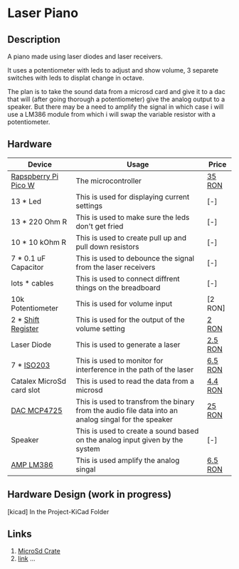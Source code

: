 # Laser Piano

## Description

<!-- Describe in a few words your project idea. -->
A piano made using laser diodes and laser receivers.


It uses a potentiometer with leds to adjust and show volume, 3 separete switches with leds to displat change in octave.


The plan is to take the sound data from a microsd card and give it to a dac that will (after going thorough a potentiometer) give the analog output to a speaker.
But there may be a need to amplify the signal in which case i will use a LM386 module from which i will swap the variable resistor with a potentiometer.
## Hardware

<!-- Fill out this table with all the hardware components that you mght need.

The format is 
```
| [Device](link://to/device) | This is used ... | [price](link://to/store) |

```

-->

| Device | Usage | Price |
|--------|--------|-------|
| [Rapspberry Pi Pico W](https://www.raspberrypi.com/documentation/microcontrollers/raspberry-pi-pico.html) | The microcontroller | [35 RON](https://www.optimusdigital.ro/en/raspberry-pi-boards/12394-raspberry-pi-pico-w.html) |
| 13 * Led | This is used for displaying current settings | [-] |
| 13 * 220 Ohm R | This is used to make sure the leds don't get fried | [-] |
| 10 * 10 kOhm R | This is used to create pull up and pull down resistors | [-] |
| 7 * 0.1 uF Capacitor | This is used to debounce the signal from the laser receivers | [-] |
| lots * cables | This is used to connect diffrent things on the breadboard | [-] |
| 10k Potentiometer | This is used for volume input | [2 RON] |
| 2 * [Shift Register]([link://to/device](https://www.diodes.com/assets/Datasheets/74HC595.pdf)) | This is used for the output of the volume setting | [2 RON](https://www.optimusdigital.ro/en/others/2448-registru-de-deplasare-74hc595-dip-16.html) |
| Laser Diode | This is used to generate a laser | [2.5 RON]([link://to/store](https://ardushop.ro/ro/electronica/262-modul-dioda-laser-rou-5mw.html)) |
| 7 * [ISO203]([link://to/device](https://forum.arduino.cc/t/documents-about-laser-sensor-ds18b20/1090450/5)) | This is used to monitor for interference in the path of the laser | [6.5 RON](https://www.optimusdigital.ro/en/others/3289-laser-diode-receiver.html) |
| Catalex MicroSd card slot | This is used to read the data from a microsd | [4.4 RON]([link://to/store](https://www.optimusdigital.ro/en/memories/1516-microsd-card-slot-module.html)) |
| [DAC MCP4725]([link://to/device](https://ww1.microchip.com/downloads/en/devicedoc/22039d.pdf)) | This is used to transfrom the binary from the audio file data into an analog singal for the speaker | [25 RON]([link://to/store](https://www.optimusdigital.ro/en/others/1327-dac-mcp4725-module-with-i2c-interface.html?search_query=dac&results=62)) |
| Speaker | This is used to create a sound based on the analog input given by the system | [-] |
| [AMP LM386]([link://to/device](https://www.ti.com/lit/ds/symlink/lm386.pdf)) | This is used amplify the analog singal | [6.5 RON]([link://to/store](https://ardushop.ro/ro/electronica/241-modul-amplificator-audio-lm386.html)) |

## Hardware Design (work in progress)
[kicad] In the Project-KiCad Folder


## Links

<!-- Add a few links that got you the idea and that you think you will use for your project -->

1. [MicroSd Crate](https://github.com/rust-embedded-community/embedded-sdmmc-rs)
2. [link](https://example3.com)
...
